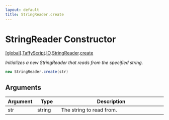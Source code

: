 ```yaml
---
layout: default
title: StringReader.create
---
```


# StringReader Constructor

[\[global\]]({{site.baseurl}}/docs/).[TaffyScript]({{site.baseurl}}/docs/TaffyScript/).[IO]({{site.baseurl}}/docs/TaffyScript/IO/).[StringReader]({{site.baseurl}}/docs/TaffyScript/IO/StringReader/).[create]({{site.baseurl}}/docs/TaffyScript/IO/StringReader/create/)

_Initializes a new StringReader that reads from the specified string._

```cs
new StringReader.create(str)
```

## Arguments

<table>
  <col width="15%">
  <col width="15%">
  <thead>
    <tr>
      <th>Argument</th>
      <th>Type</th>
      <th>Description</th>
    </tr>
  </thead>
  <tbody>
    <tr>
      <td>str</td>
      <td>string</td>
      <td>The string to read from.</td>
    </tr>
  </tbody>
</table>
